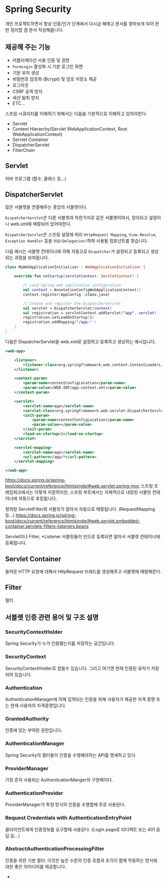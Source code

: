 # Spring Security

개인 프로젝트하면서 항상 인증/인가 단계에서 다시금 해매고 문서를 찾아보게 되어 한번 정리할 겸 문서 작성해봅니다.

## 제공해 주는 기능
- 어플리케이션 사용 인증 및 권한
- `FormLogin` 활성화 시 기본 로그인 화면
- 기본 유저 생성
- 비밀번호 암호화 (Bcrypt) 및 암호 저장소 제공
- 로그아웃
- CSRF 공격 방지
- 세션 탈취 방지
- ETC...

스프링 시큐리티를 이해하기 위해서는 다음을 기본적으로 이해하고 있어야한다.

- Servlet
- Context Hierarchy(Servlet WebApplicationContext, Root WebApplicationContext)
- Servlet Container
- DispatcherServlet
- FilterChain


## Servlet
자바 프로그램 (함수, 클래스 등...)

## DispatcherServlet
많은 서블렛을 연결해주는 중앙의 서블렛이다.

`DispatcherServlet`은 다른 서블렛과 마찬가지로 같은 서블렛이여서, 정의되고 설정이나 web.xml에 매핑되어 있어야한다.

`DispatcherServlet`은 스프링 설정에 따라 `HttpRequest Mapping`, `View Resolve`, `Exception Handler` 등을 `위임(Delegation)`하여 사용될 컴포넌트를 찾습니다.

다음 예시는 서블렛 컨테이너에 의해 자동으로 `Dispatcher`가 설정되고 등록되고 생성되는 과정을 보여줍니다.

```kotlin
class MyWebApplicationInitializer : WebApplicationInitializer {

    override fun onStartup(servletContext: ServletContext) {

        // Load Spring web application configuration
        val context = AnnotationConfigWebApplicationContext()
        context.register(AppConfig::class.java)

        // Create and register the DispatcherServlet
        val servlet = DispatcherServlet(context)
        val registration = servletContext.addServlet("app", servlet)
        registration.setLoadOnStartup(1)
        registration.addMapping("/app/*")
    }
}
```

다음은 DispatcherServlet을 web.xml로 설정하고 등록하고 생성하는 예시입니다.

```xml
<web-app>

    <listener>
        <listener-class>org.springframework.web.context.ContextLoaderListener</listener-class>
    </listener>

    <context-param>
        <param-name>contextConfigLocation</param-name>
        <param-value>/WEB-INF/app-context.xml</param-value>
    </context-param>

    <servlet>
        <servlet-name>app</servlet-name>
        <servlet-class>org.springframework.web.servlet.DispatcherServlet</servlet-class>
        <init-param>
            <param-name>contextConfigLocation</param-name>
            <param-value></param-value>
        </init-param>
        <load-on-startup>1</load-on-startup>
    </servlet>

    <servlet-mapping>
        <servlet-name>app</servlet-name>
        <url-pattern>/app/*</url-pattern>
    </servlet-mapping>

</web-app>

```

https://docs.spring.io/spring-boot/docs/current/reference/htmlsingle/#web.servlet.spring-mvc
스프링 프레임워크에서는 이렇게 지원하지만, 스프링 부트에서는 자체적으로 내장된 서블릿 컨테이너에 자동으로 후킹됩니다.

정의된 ServletFilter와 서블릿가 알아서 자동으로 매핑됩니다. (RequestMapping 등...) https://docs.spring.io/spring-boot/docs/current/reference/htmlsingle/#web.servlet.embedded-container.servlets-filters-listeners.beans

Servlet이나 Filter, *Listener 서블릿들이 빈으로 등록되면 알아서 서블렛 컨테이너에 등록됩니다.

## Servlet Container
들어온 HTTP 요청에 대해서 HttpRequest 쓰레드를 생성해주고 서블렛에 매핑해준다.

## Filter
필터


## 서블렛 인증 관련 용어 및 구조 설명

### SecurityContextHolder
Spring Security가 누가 인증됐는지를 저장하는 공간입니다.

### SecurityContext
SecurityContextHolder로 얻을수 있습니다. 그리고 여기엔 현재 인증된 유저가 저장되어 있습니다.

### Authentication
AuthenticationManager에 의해 입력되는 인증을 위해 사용자가 제공한 자격 증명 또는 현재 사용자의 자격증명입니다.

### GrantedAuthority
인증에 있는 부여된 권한입니다.

### AuthenticationManager
Spring Security의 필터들이 인증을 수행해야하는 API를 명세하고 있다.

### ProviderManager
가장 흔히 사용되는 AuthenticationManger의 구현체이다.

### AuthenticationProvider
ProviderManager가 특정 방식의 인증을 수행할때 주로 사용된다.

### Request Credentials with AuthenticationEntryPoint
클라이언트에게 인증정보를 요구할때 사용된다. (Login page로 리디렉트 또는 401 응답 등...)

### AbstractAuthenticationProcessingFilter
인증을 위한 기본 필터. 이것은 높은 수준의 인증 흐름과 조각이 함께 작동하는 방식에 대한 좋은 아이디어를 제공합니다.

- 


